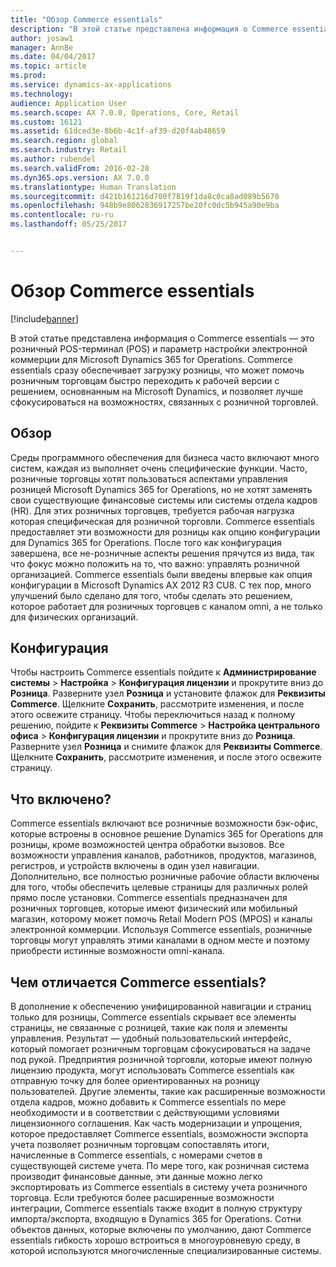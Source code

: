```yaml
---
title: "Обзор Commerce essentials"
description: "В этой статье представлена информация о Commerce essentials — это розничный POS-терминал (POS) и параметр настройки электронной коммерции для Microsoft Dynamics 365 for Operations. Commerce essentials сразу обеспечивает загрузку розницы, что может помочь розничным торговцам быстро переходить к рабочей версии с решением, основнанным на Microsoft Dynamics, и позволяет лучше сфокусироваться на возможностях, связанных с розничной торговлей."
author: josaw1
manager: AnnBe
ms.date: 04/04/2017
ms.topic: article
ms.prod: 
ms.service: dynamics-ax-applications
ms.technology: 
audience: Application User
ms.search.scope: AX 7.0.0, Operations, Core, Retail
ms.custom: 16121
ms.assetid: 61dced3e-8b6b-4c1f-af39-d20f4ab48659
ms.search.region: global
ms.search.industry: Retail
ms.author: rubendel
ms.search.validFrom: 2016-02-28
ms.dyn365.ops.version: AX 7.0.0
ms.translationtype: Human Translation
ms.sourcegitcommit: d421b161216d700f7819f1da8c0ca8ad089b5670
ms.openlocfilehash: 948b9e8062836917257be20fc0dc5b945a90e9ba
ms.contentlocale: ru-ru
ms.lasthandoff: 05/25/2017


---
```


# <a name="commerce-essentials-overview"></a>Обзор Commerce essentials

[!include[banner](includes/banner.md)]


В этой статье представлена информация о Commerce essentials — это розничный POS-терминал (POS) и параметр настройки электронной коммерции для Microsoft Dynamics 365 for Operations. Commerce essentials сразу обеспечивает загрузку розницы, что может помочь розничным торговцам быстро переходить к рабочей версии с решением, основнанным на Microsoft Dynamics, и позволяет лучше сфокусироваться на возможностях, связанных с розничной торговлей. 

<a name="overview"></a>Обзор
--------

Среды программного обеспечения для бизнеса часто включают много систем, каждая из выполняет очень специфические функции. Часто, розничные торговцы хотят пользоваться аспектами управления розницей Microsoft Dynamics 365 for Operations, но не хотят заменять свои существующие финансовые системы или системы отдела кадров (HR). Для этих розничных торговцев, требуется рабочая нагрузка которая специфическая для розничной торговли. Commerce essentials предоставляет эти возможности для розницы как опцию конфигурации для Dynamics 365 for Operations. После того как конфигурация завершена, все не-розничные аспекты решения прячутся из вида, так что фокус можно положить на то, что важно: управлять розничной организацией. Commerce essentials были введены впервые как опция конфигурации в Microsoft Dynamics AX 2012 R3 CU8. С тех пор, много улучшений было сделано для того, чтобы сделать это решением, которое работает для розничных торговцев с каналом omni, а не только для физических организаций.

## <a name="configuration"></a>Конфигурация
Чтобы настроить Commerce essentials пойдите к **Администрирование системы** &gt; **Настройка** &gt; **Конфигурация лицензии** и прокрутите вниз до **Розница**. Разверните узел **Розница** и установите флажок для **Реквизиты Commerce**. Щелкните **Сохранить**, рассмотрите изменения, и после этого освежите страницу. Чтобы переключиться назад к полному решению, пойдите к **Реквизиты Commerce** &gt; **Настройка центрального офиса** &gt; **Конфигурация лицензии** и прокрутите вниз до **Розница**. Разверните узел **Розница** и снимите флажок для **Реквизиты Commerce**. Щелкните **Сохранить**, рассмотрите изменения, и после этого освежите страницу.

## <a name="what-is-included"></a>Что включено?
Commerce essentials включают все розничные возможности бэк-офис, которые встроены в основное решение Dynamics 365 for Operations для розницы, кроме возможностей центра обработки вызовов. Все возможности управления каналов, работников, продуктов, магазинов, регистров, и устройств включены в один узел навигации. Дополнительно, все полностью розничные рабочие области включены для того, чтобы обеспечить целевые страницы для различных ролей прямо после установки. Commerce essentials предназначен для розничных торговцев, которые имеют физический или мобильный магазин, которому может помочь Retail Modern POS (MPOS) и каналы электронной коммерции. Используя Commerce essentials, розничные торговцы могут управлять этими каналами в одном месте и поэтому приобрести истинные возможности omni-канала.

## <a name="how-is-commerce-essentials-different"></a>Чем отличается Commerce essentials?
В дополнение к обеспечению унифицированной навигации и страниц только для розницы, Commerce essentials скрывает все элементы страницы, не связанные с розницей, такие как поля и элементы управления. Результат — удобный пользовательский интерфейс, который помогает розничным торговцам сфокусироваться на задаче под рукой. Предприятия розничной торговли, которые имеют полную лицензию продукта, могут использовать Commerce essentials как отправную точку для более ориентированных на розницу пользователей. Другие элементы, такие как расширенные возможности отдела кадров, можно добавить к Commerce essentials по мере необходимости и в соответствии с действующими условиями лицензионного соглашения. Как часть модернизации и упрощения, которое предоставляет Commerce essentials, возможности экспорта учета позволяет розничным торговцам сопоставлять итоги, начисленные в Commerce essentials, с номерами счетов в существующей системе учета. По мере того, как розничная система производит финансовые данные, эти данные можно легко экспортировать из Commerce essentials в систему учета розничного торговца. Если требуются более расширенные возможности интеграции, Commerce essentials также входит в полную структуру импорта/экспорта, входящую в Dynamics 365 for Operations. Сотни объектов данных, которые включены по умолчанию, дают Commerce essentials гибкость хорошо встроиться в многоуровневую среду, в которой используются многочисленные специализированные системы.




